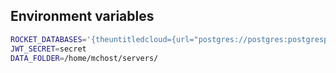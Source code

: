 ## Environment variables
```sh
ROCKET_DATABASES='{theuntitledcloud={url="postgres://postgres:postgrespw@localhost:5432/postgres"}}'
JWT_SECRET=secret
DATA_FOLDER=/home/mchost/servers/
```